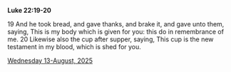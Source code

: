 **Luke 22:19-20**

19 And he took bread, and gave thanks, and brake it, and gave unto them, saying, This is my body which is given for you: this do in remembrance of me. 20 Likewise also the cup after supper, saying, This cup is the new testament in my blood, which is shed for you.

[Wednesday 13-August, 2025](https://getbible.life/kjv/Luke/22/19-20)
